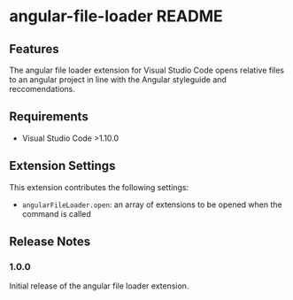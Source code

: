 # angular-file-loader README

## Features

The angular file loader extension for Visual Studio Code opens relative files to an angular project in line with the Angular styleguide and reccomendations.

## Requirements

- Visual Studio Code >1.10.0

## Extension Settings

This extension contributes the following settings:

* `angularFileLoader.open`: an array of extensions to be opened when the command is called

## Release Notes

### 1.0.0

Initial release of the angular file loader extension.